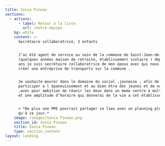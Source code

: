 ```yaml
---
title: Sonia Pineau
sections:
  - actions:
      - label: Retour à la liste
        url: /notre-équipe
    bg: white
    content: >-
      Secrétaire collaboratrice, 3 enfants


      J’ai été agent de service au sein de la commune de Saint-Jean-de-Monts
      (quelques années maison de retraite, établissement scolaire ) depuis 15
      ans je suis secrétaire collaboratrice de mon époux avec qui nous avons
      créer une entreprise de transports sur la commune .


      Je souhaite œuvrer dans le domaine du social ,jeunesse , afin de
      participer a l épanouissement et au bien être des jeunes et de nos ainés
      ,avec pour ambition de réunir les deux dans un meme centre à multi usage
      et une amplitude d’horaire qui donnerai de la vie a cet établissement . 


      > *De plus une PMI pourrait partager ce lieu avec un planning plus large
      qu'à ce jour.*
    image: /images/Sonia Pineau.png
    section_id: Sonia Pineau
    title: Sonia Pineau
    type: section_content
layout: landing
---
```


